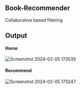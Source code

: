 ## Book-Recommender
Collaborative based filtering
## Output
#### Home
![Screenshot 2024-02-05 173035](https://github.com/DivingDev/book-recommend-website/assets/114561970/6ca6b9f7-4d46-4458-a0e4-7eda46327d6b)

#### Recommend
![Screenshot 2024-02-05 173247](https://github.com/DivingDev/book-recommend-website/assets/114561970/64212cbe-d686-4eb9-bbc0-54c571a21c1f)
